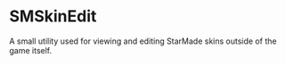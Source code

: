 # SMSkinEdit
A small utility used for viewing and editing StarMade skins outside of the game itself.
